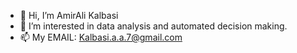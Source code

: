 <meta name="google-site-verification" content="PCwZwtNo_G1oA2P9CX-YEGgMNPVT2ouN77KXKd0MX9g" />

- 👋 Hi, I’m AmirAli Kalbasi
- 👀 I’m interested in data analysis and automated decision making.
- 📫 My EMAIL: Kalbasi.a.a.7@gmail.com

<!---
AmirAli-Kalbasi/AmirAli-Kalbasi is a ✨ special ✨ repository because its `README.md` (this file) appears on your GitHub profile.
You can click the Preview link to take a look at your changes.
--->
